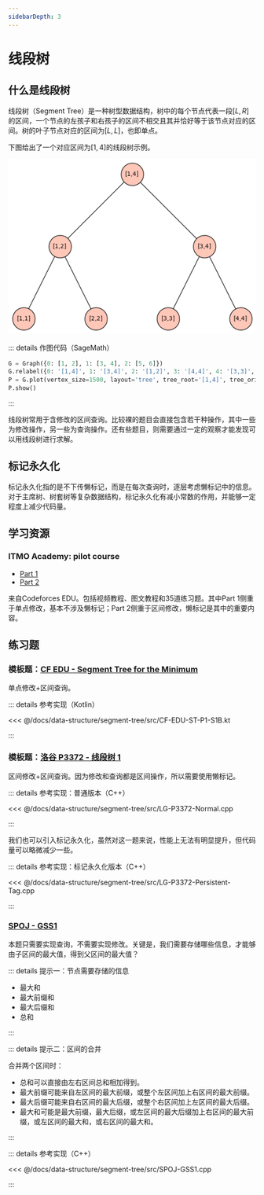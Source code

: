 ```yaml
---
sidebarDepth: 3
---
```


# 线段树

## 什么是线段树

线段树（Segment Tree）是一种树型数据结构，树中的每个节点代表一段$[L,R]$的区间，一个节点的左孩子和右孩子的区间不相交且其并恰好等于该节点对应的区间。树的叶子节点对应的区间为$[L,L]$，也即单点。

下图给出了一个对应区间为$[1,4]$的线段树示例。

![线段树示例](./segment-tree.png)

::: details 作图代码（SageMath）

```python
G = Graph({0: [1, 2], 1: [3, 4], 2: [5, 6]})
G.relabel({0: '[1,4]', 1: '[3,4]', 2: '[1,2]', 3: '[4,4]', 4: '[3,3]', 5: '[2,2]', 6: '[1,1]'})
P = G.plot(vertex_size=1500, layout='tree', tree_root='[1,4]', tree_orientation='down')
P.show()
```

:::

线段树常用于含修改的区间查询。比较裸的题目会直接包含若干种操作，其中一些为修改操作，另一些为查询操作。还有些题目，则需要通过一定的观察才能发现可以用线段树进行求解。

## 标记永久化

标记永久化指的是不下传懒标记，而是在每次查询时，逐层考虑懒标记中的信息。对于主席树、树套树等复杂数据结构，标记永久化有减小常数的作用，并能够一定程度上减少代码量。

## 学习资源

### ITMO Academy: pilot course

- [Part 1]([https://codeforces.com/edu/course/2/lesson/4](https://codeforces.com/edu/course/2/lesson/4))
- [Part 2]([https://codeforces.com/edu/course/2/lesson/5](https://codeforces.com/edu/course/2/lesson/5))

来自Codeforces EDU。包括视频教程、图文教程和35道练习题。其中Part 1侧重于单点修改，基本不涉及懒标记；Part 2侧重于区间修改，懒标记是其中的重要内容。

## 练习题

### 模板题：[CF EDU - Segment Tree for the Minimum](https://codeforces.com/edu/course/2/lesson/4/1/practice/contest/273169/problem/B)

单点修改+区间查询。

::: details 参考实现（Kotlin）

<<< @/docs/data-structure/segment-tree/src/CF-EDU-ST-P1-S1B.kt

:::

### 模板题：[洛谷 P3372 - 线段树 1](https://www.luogu.com.cn/problem/P3372)

区间修改+区间查询。因为修改和查询都是区间操作，所以需要使用懒标记。

::: details 参考实现：普通版本（C++）

<<< @/docs/data-structure/segment-tree/src/LG-P3372-Normal.cpp

:::

我们也可以引入标记永久化，虽然对这一题来说，性能上无法有明显提升，但代码量可以略微减少一些。

::: details 参考实现：标记永久化版本（C++）

<<< @/docs/data-structure/segment-tree/src/LG-P3372-Persistent-Tag.cpp

:::

### [SPOJ - GSS1](https://www.spoj.com/problems/GSS1/)

本题只需要实现查询，不需要实现修改。关键是，我们需要存储哪些信息，才能够由子区间的最大值，得到父区间的最大值？

::: details 提示一：节点需要存储的信息

- 最大和
- 最大前缀和
- 最大后缀和
- 总和

:::

::: details 提示二：区间的合并

合并两个区间时：

- 总和可以直接由左右区间总和相加得到。
- 最大前缀可能来自左区间的最大前缀，或整个左区间加上右区间的最大前缀。
- 最大后缀可能来自右区间的最大后缀，或整个右区间加上左区间的最大后缀。
- 最大和可能是最大前缀，最大后缀，或左区间的最大后缀加上右区间的最大前缀，或左区间的最大和，或右区间的最大和。

:::

::: details 参考实现（C++）

<<< @/docs/data-structure/segment-tree/src/SPOJ-GSS1.cpp

:::

<Utterances />
